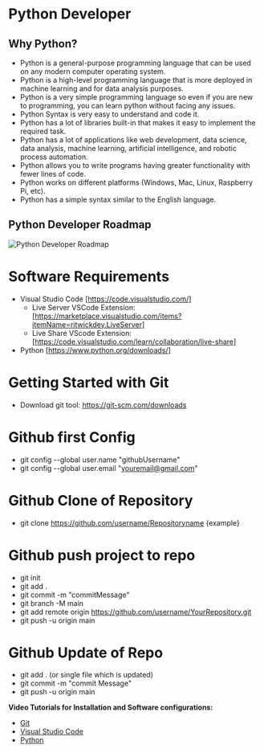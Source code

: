 # Python Developer

## Why Python?
* Python is a general-purpose programming language that can be used on any modern computer operating system.
* Python is a high-level programming language that is more deployed in machine learning and for data analysis purposes.
* Python is a very simple programming language so even if you are new to programming, you can learn python without facing any issues.
* Python Syntax is very easy to understand and code it.
* Python has a lot of libraries built-in that makes it easy to implement the required task.
* Python has a lot of applications like web development, data science, data analysis, machine learning, artificial intelligence, and robotic process automation.
* Python allows you to write programs having greater functionality with fewer lines of code.
* Python works on different platforms (Windows, Mac, Linux, Raspberry Pi, etc).
* Python has a simple syntax similar to the English language.

## Python Developer Roadmap
![Python Developer Roadmap](https://roadmap.sh/roadmaps/python.png)

# Software Requirements

- Visual Studio Code [https://code.visualstudio.com/]
	-  Live Server VSCode Extension: [https://marketplace.visualstudio.com/items?itemName=ritwickdey.LiveServer]
	-  Live Share VScode Extension: [https://code.visualstudio.com/learn/collaboration/live-share]
- Python [https://www.python.org/downloads/]
  
# Getting Started with Git
* Download git tool: https://git-scm.com/downloads

# Github first Config
* git config --global user.name "githubUsername"
* git config --global user.email "youremail@gmail.com"

# Github Clone of Repository
* git clone https://github.com/username/Repositoryname {example}

# Github push project to repo
* git init
* git add .
* git commit -m "commitMessage"
* git branch -M main
* git add remote origin https://github.com/username/YourRepository.git
* git push -u origin main
 
# Github Update of Repo
* git add . (or single file which is updated)
* git commit -m "commit Message"
* git push -u origin main

**Video Tutorials for Installation and Software configurations:**
- [Git](https://www.youtube.com/watch?v=SWYqp7iY_Tc)
- [Visual Studio Code](https://www.youtube.com/watch?v=I5lRmvAZweI)
- [Python](https://www.youtube.com/watch?v=YYXdXT2l-Gg)